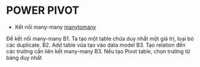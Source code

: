 # POWER PIVOT

- Kết nối many-many [manytomany](https://www.youtube.com/watch?v=c-s5nXMfbk8)

Để kết nối many-many
B1. Ta tạo một table chứa duy nhất một giá trị, loại bỏ các duplicate.
B2. Add table vừa tạo vào data model
B3. Tạo relation đến các trường cần liên kết many-many
B3. Nếu tạo Pivot table, chọn trường từ bảng duy nhất
